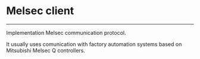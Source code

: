 # Melsec client

***

Implementation Melsec communication protocol.
 
It usually uses comunication with factory automation systems based on Mitsubishi Melsec Q controllers.